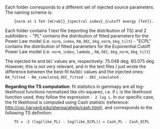 Each folder corresponds to a different set of injected source parameters. The naming scheme is:

        {norm at 1 TeV [mCrab]}_{spectral index}_{cutoff energy [TeV]}.
        
Each folder contains 1 text file (reporting the distribution of TS) and 2 subfolders: 
    - "PL" contains the distribution of fitted parameters for the Power Law model (i.e. `norm`, `index`, `RA`, `DEC`, `bkg_norm`, `bkg_tilt`) 
    - "ECPL" contains the distribution of fitted parameters for the Ecponential Cutoff Power Law model (i.e. `norm`, `index`, `lambda_`, `RA`, `DEC`, `bkg_norm`, `bkg_tilt`) 

The injected `RA` and `DEC` values are, respectively: 75.048 deg, 60.075 deg. However, this is not very relevant, and in the text files I just wrote the difference between the best-fit `RA`/`DEC` values and the injected ones: `RA_fitted - RA_simulated`, `DEC_fitted - DEC_simulated` .

**Regarding the TS computation**: fit statistics in gammapy are all log-likelihood functions normalized like chi-squares, i.e. if `L` is the likelihood function used, they follow the expression `- 2 log L`. In our specific case, the fit likelihood is computed using Cash statistic (reference: http://cxc.harvard.edu/sherpa/ahelp/cash.html), and corresponds to the following TS definition:

        TS = -2 (log(like_PL) - log(like_ECPL)) = Cash_PL - Cash_ECPL 
